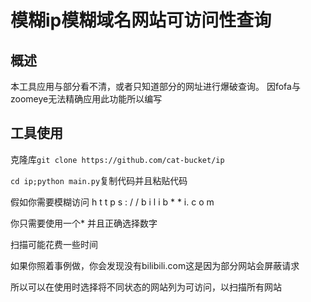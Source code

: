 # 模糊ip模糊域名网站可访问性查询
## 概述
本工具应用与部分看不清，或者只知道部分的网址进行爆破查询。
因fofa与zoomeye无法精确应用此功能所以编写

## 工具使用

克隆库```git clone https://github.com/cat-bucket/ip``` 

```cd ip;python main.py```复制代码并且粘贴代码

 
假如你需要模糊访问 h t t p s : / / b i l i b * * i. c o m

你只需要使用一个* 并且正确选择数字

扫描可能花费一些时间

如果你照着事例做，你会发现没有bilibili.com这是因为部分网站会屏蔽请求

所以可以在使用时选择将不同状态的网站列为可访问，以扫描所有网站
